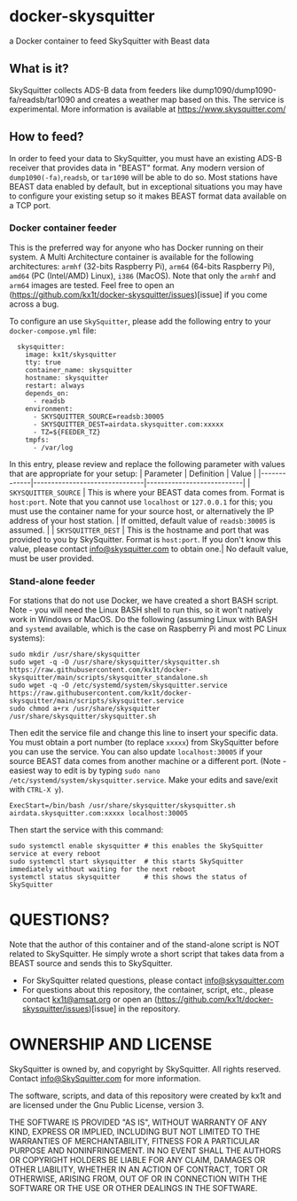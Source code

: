 # docker-skysquitter
 a Docker container to feed SkySquitter with Beast data

## What is it?
SkySquitter collects ADS-B data from feeders like dump1090/dump1090-fa/readsb/tar1090 and creates a weather map based on this. The service is experimental. More information is available at https://www.skysquitter.com/

## How to feed?
In order to feed your data to SkySquitter, you must have an existing ADS-B receiver that provides data in "BEAST" format. Any modern version of `dump1090(-fa)`,`readsb`, or `tar1090` will be able to do so. Most stations have BEAST data enabled by default, but in exceptional situations you may have to configure your existing setup so it makes BEAST format data available on a TCP port.

### Docker container feeder
This is the preferred way for anyone who has Docker running on their system. A Multi Architecture container is available for the following architectures: `armhf` (32-bits Raspberry Pi), `arm64` (64-bits Raspberry Pi), `amd64` (PC (Intel/AMD) Linux), `i386` (MacOS). Note that only the `armhf` and `arm64` images are tested. Feel free to open an (https://github.com/kx1t/docker-skysquitter/issues)[issue] if you come across a bug.

To configure an use `SkySquitter`, please add the following entry to your `docker-compose.yml` file:
```
  skysquitter:
    image: kx1t/skysquitter
    tty: true
    container_name: skysquitter
    hostname: skysquitter
    restart: always
    depends_on:
      - readsb
    environment:
      - SKYSQUITTER_SOURCE=readsb:30005
      - SKYSQUITTER_DEST=airdata.skysquitter.com:xxxxx
      - TZ=${FEEDER_TZ}
    tmpfs:
      - /var/log
```
In this entry, please review and replace the following parameter with values that are appropriate for your setup:
| Parameter   | Definition                    | Value                     |
|-------------|-------------------------------|---------------------------|
| `SKYSQUITTER_SOURCE` | This is where your BEAST data comes from. Format is `host:port`. Note that you cannot use `localhost` or `127.0.0.1` for this; you must use the container name for your source host, or alternatively the IP address of your host station. | If omitted, default value of `readsb:30005` is assumed. |
| `SKYSQUITTER_DEST` | This is the hostname and port that was provided to you by SkySquitter. Format is `host:port`. If you don't know this value, please contact info@skysquitter.com to obtain one.| No default value, must be user provided.

### Stand-alone feeder
For stations that do not use Docker, we have created a short BASH script. Note - you will need the Linux BASH shell to run this, so it won't natively work in Windows or MacOS.
Do the following (assuming Linux with BASH and `systemd` available, which is the case on Raspberry Pi and most PC Linux systems):
```
sudo mkdir /usr/share/skysquitter
sudo wget -q -O /usr/share/skysquitter/skysquitter.sh https://raw.githubusercontent.com/kx1t/docker-skysquitter/main/scripts/skysquitter_standalone.sh
sudo wget -q -O /etc/systemd/system/skysquitter.service https://raw.githubusercontent.com/kx1t/docker-skysquitter/main/scripts/skysquitter.service
sudo chmod a+rx /usr/share/skysquitter /usr/share/skysquitter/skysquitter.sh
```
Then edit the service file and change this line to insert your specific data. You must obtain a port number (to replace `xxxxx`) from SkySquitter before you can use the service. You can also update `localhost:30005` if your source BEAST data comes from another machine or a different port.
(Note - easiest way to edit is by typing `sudo nano /etc/systemd/system/skysquitter.service`. Make your edits and save/exit with `CTRL-X y`).
```
ExecStart=/bin/bash /usr/share/skysquitter/skysquitter.sh airdata.skysquitter.com:xxxxx localhost:30005
```
Then start the service with this command:
```
sudo systemctl enable skysquitter # this enables the SkySquitter service at every reboot
sudo systemctl start skysquitter  # this starts SkySquitter immediately without waiting for the next reboot
systemctl status skysquitter      # this shows the status of SkySquitter
```

# QUESTIONS?

Note that the author of this container and of the stand-alone script is NOT related to SkySquitter. He simply wrote a short script that takes data from a BEAST source and sends this to SkySquitter.

- For SkySquitter related questions, please contact info@skysquitter.com
- For questions about this repository, the container, script, etc., please contact kx1t@amsat.org or open an (https://github.com/kx1t/docker-skysquitter/issues)[issue] in the repository.

# OWNERSHIP AND LICENSE
SkySquitter is owned by, and copyright by SkySquitter. All rights reserved.
Contact info@SkySquitter.com for more information.

The software, scripts, and data of this repository were created by kx1t and are licensed under the Gnu Public License, version 3.

THE SOFTWARE IS PROVIDED "AS IS", WITHOUT WARRANTY OF ANY KIND, EXPRESS OR IMPLIED, INCLUDING BUT NOT LIMITED TO THE WARRANTIES OF MERCHANTABILITY, FITNESS FOR A PARTICULAR PURPOSE AND NONINFRINGEMENT. IN NO EVENT SHALL THE AUTHORS OR COPYRIGHT HOLDERS BE LIABLE FOR ANY CLAIM, DAMAGES OR OTHER LIABILITY, WHETHER IN AN ACTION OF CONTRACT, TORT OR OTHERWISE, ARISING FROM, OUT OF OR IN CONNECTION WITH THE SOFTWARE OR THE USE OR OTHER DEALINGS IN THE SOFTWARE.
